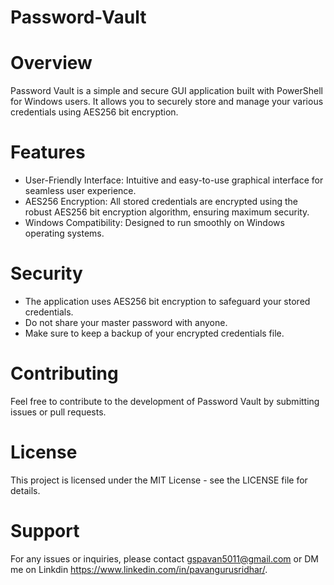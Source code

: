 # Password-Vault
# Overview
Password Vault is a simple and secure GUI application built with PowerShell for Windows users. It allows you to securely store and manage your various credentials using AES256 bit encryption.

# Features
* User-Friendly Interface: Intuitive and easy-to-use graphical interface for seamless user experience.
* AES256 Encryption: All stored credentials are encrypted using the robust AES256 bit encryption algorithm, ensuring maximum security.
* Windows Compatibility: Designed to run smoothly on Windows operating systems.

# Security
* The application uses AES256 bit encryption to safeguard your stored credentials.
* Do not share your master password with anyone.
* Make sure to keep a backup of your encrypted credentials file.

#  Contributing
Feel free to contribute to the development of Password Vault by submitting issues or pull requests.

# License
This project is licensed under the MIT License - see the LICENSE file for details.

# Support
For any issues or inquiries, please contact gspavan5011@gmail.com or DM me on Linkdin https://www.linkedin.com/in/pavangurusridhar/.
